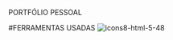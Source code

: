 PORTFÓLIO PESSOAL 


#FERRAMENTAS USADAS
![icons8-html-5-48](https://github.com/user-attachments/assets/e942a8cb-88ba-4cc1-9838-684a3232ce9b)



